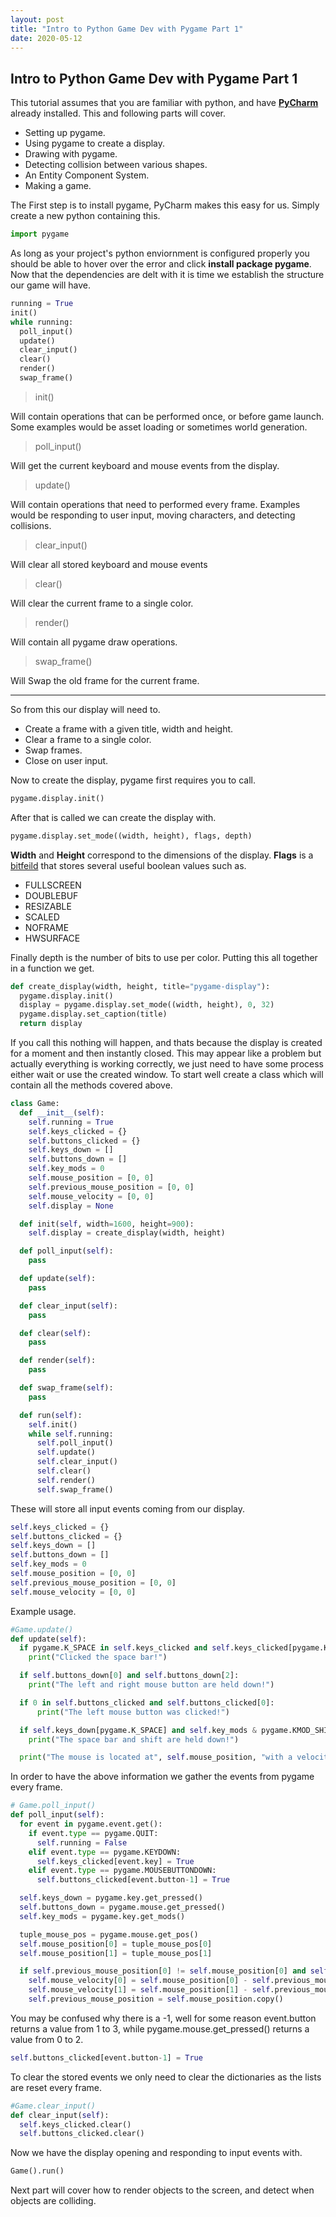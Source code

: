 ```yaml
---
layout: post
title: "Intro to Python Game Dev with Pygame Part 1"
date: 2020-05-12
---
```


## Intro to Python Game Dev with Pygame Part 1

This tutorial assumes that you are familiar with python, and have **[PyCharm](https://www.jetbrains.com/pycharm/)** already installed. This and following parts will cover.

- Setting up pygame.
- Using pygame to create a display.
- Drawing with pygame.
- Detecting collision between various shapes.
- An Entity Component System.    
- Making a game.

The First step is to install pygame, PyCharm makes this easy for us. Simply create a new python containing this.

```python
import pygame
```

As long as your project's python enviornment is configured properly you should be able to hover over the error and click **install package pygame**. 
Now that the dependencies are delt with it is time we establish the structure our game will have.  

```python
running = True
init()
while running:
  poll_input()
  update()
  clear_input()
  clear()
  render()
  swap_frame()
```

> init()

Will contain operations that can be performed once, or before game launch. Some examples would be asset loading or sometimes world generation. 

> poll_input()

Will get the current keyboard and mouse events from the display.

> update()

Will contain operations that need to performed every frame. Examples would be responding to user input, moving characters, and detecting collisions.

> clear_input()

Will clear all stored keyboard and mouse events

> clear()

Will clear the current frame to a single color.

> render()

Will contain all pygame draw operations.

> swap_frame()

Will Swap the old frame for the current frame.

---

So from this our display will need to.

  - Create a frame with a given title, width and height.
  - Clear a frame to a single color.
  - Swap frames.
  - Close on user input.

Now to create the display, pygame first requires you to call.

```python
pygame.display.init()
```

After that is called we can create the display with.

```python
pygame.display.set_mode((width, height), flags, depth)
```
**Width** and **Height** correspond to the dimensions of the display. **Flags** is a [bitfeild](https://wiki.python.org/moin/BitManipulation) that stores several useful boolean values such as.

- FULLSCREEN
- DOUBLEBUF
- RESIZABLE
- SCALED
- NOFRAME
- HWSURFACE

Finally depth is the number of bits to use per color. Putting this all together in a function we get.

```python
def create_display(width, height, title="pygame-display"):
  pygame.display.init()
  display = pygame.display.set_mode((width, height), 0, 32)
  pygame.display.set_caption(title)
  return display
```

If you call this nothing will happen, and thats because the display is created for a moment and then instantly closed. This may appear like a problem but actually everything is working correctly, we just need to have some process either wait or use the created window. To start well create a class which will contain all the methods covered above.

```python
class Game:
  def __init__(self):
    self.running = True
    self.keys_clicked = {}
    self.buttons_clicked = {}
    self.keys_down = []
    self.buttons_down = []
    self.key_mods = 0
    self.mouse_position = [0, 0]
    self.previous_mouse_position = [0, 0]
    self.mouse_velocity = [0, 0]
    self.display = None

  def init(self, width=1600, height=900):
    self.display = create_display(width, height)

  def poll_input(self):
    pass

  def update(self):
    pass

  def clear_input(self):
    pass

  def clear(self):
    pass

  def render(self):
    pass

  def swap_frame(self):
    pass

  def run(self):
    self.init()
    while self.running:
      self.poll_input()
      self.update()
      self.clear_input()
      self.clear()
      self.render()
      self.swap_frame()
```

These will store all input events coming from our display. 

```python
self.keys_clicked = {}
self.buttons_clicked = {}
self.keys_down = []
self.buttons_down = []
self.key_mods = 0
self.mouse_position = [0, 0]
self.previous_mouse_position = [0, 0]
self.mouse_velocity = [0, 0]
```

Example usage.

```python
#Game.update()
def update(self):
  if pygame.K_SPACE in self.keys_clicked and self.keys_clicked[pygame.K_SPACE]:
    print("Clicked the space bar!")

  if self.buttons_down[0] and self.buttons_down[2]:
    print("The left and right mouse button are held down!")

  if 0 in self.buttons_clicked and self.buttons_clicked[0]:
      print("The left mouse button was clicked!")

  if self.keys_down[pygame.K_SPACE] and self.key_mods & pygame.KMOD_SHIFT:
    print("The space bar and shift are held down!")

  print("The mouse is located at", self.mouse_position, "with a velocity of", self.mouse_velocity)
```

In order to have the above information we gather the events from pygame every frame.

```python
# Game.poll_input()
def poll_input(self):
  for event in pygame.event.get():
    if event.type == pygame.QUIT:
      self.running = False
    elif event.type == pygame.KEYDOWN:
      self.keys_clicked[event.key] = True
    elif event.type == pygame.MOUSEBUTTONDOWN:
      self.buttons_clicked[event.button-1] = True

  self.keys_down = pygame.key.get_pressed()
  self.buttons_down = pygame.mouse.get_pressed()
  self.key_mods = pygame.key.get_mods()

  tuple_mouse_pos = pygame.mouse.get_pos()
  self.mouse_position[0] = tuple_mouse_pos[0]
  self.mouse_position[1] = tuple_mouse_pos[1]

  if self.previous_mouse_position[0] != self.mouse_position[0] and self.previous_mouse_position[1] != self.mouse_position[1]:
    self.mouse_velocity[0] = self.mouse_position[0] - self.previous_mouse_position[0]
    self.mouse_velocity[1] = self.mouse_position[1] - self.previous_mouse_position[1]
    self.previous_mouse_position = self.mouse_position.copy()
```

You may be confused why there is a -1, well for some reason event.button returns a value from 1 to 3, while pygame.mouse.get_pressed() returns a value from 0 to 2. 

```python
self.buttons_clicked[event.button-1] = True
```

To clear the stored events we only need to clear the dictionaries as the lists are reset every frame.

```python
#Game.clear_input()
def clear_input(self):
  self.keys_clicked.clear()
  self.buttons_clicked.clear()
```

Now we have the display opening and responding to input events with. 

```python
Game().run()
```

Next part will cover how to render objects to the screen, and detect when objects are colliding. 